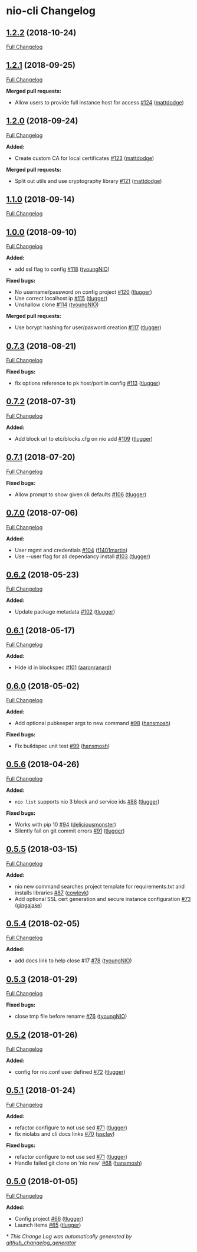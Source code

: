 # nio-cli Changelog

## [1.2.2](https://github.com/niolabs/nio-cli/tree/1.2.2) (2018-10-24)
[Full Changelog](https://github.com/niolabs/nio-cli/compare/1.2.1...1.2.2)

## [1.2.1](https://github.com/niolabs/nio-cli/tree/1.2.1) (2018-09-25)
[Full Changelog](https://github.com/niolabs/nio-cli/compare/1.2.0...1.2.1)

**Merged pull requests:**

- Allow users to provide full instance host for access [\#124](https://github.com/niolabs/nio-cli/pull/124) ([mattdodge](https://github.com/mattdodge))

## [1.2.0](https://github.com/niolabs/nio-cli/tree/1.2.0) (2018-09-24)
[Full Changelog](https://github.com/niolabs/nio-cli/compare/1.1.0...1.2.0)

**Added:**

- Create custom CA for local certificates [\#123](https://github.com/niolabs/nio-cli/pull/123) ([mattdodge](https://github.com/mattdodge))

**Merged pull requests:**

- Split out utils and use cryptography library [\#121](https://github.com/niolabs/nio-cli/pull/121) ([mattdodge](https://github.com/mattdodge))

## [1.1.0](https://github.com/niolabs/nio-cli/tree/1.1.0) (2018-09-14)
[Full Changelog](https://github.com/niolabs/nio-cli/compare/1.0.0...1.1.0)

## [1.0.0](https://github.com/niolabs/nio-cli/tree/1.0.0) (2018-09-10)
[Full Changelog](https://github.com/niolabs/nio-cli/compare/0.7.3...1.0.0)

**Added:**

- add ssl flag to config [\#118](https://github.com/niolabs/nio-cli/pull/118) ([tyoungNIO](https://github.com/tyoungNIO))

**Fixed bugs:**

- No username/password on config project [\#120](https://github.com/niolabs/nio-cli/pull/120) ([tlugger](https://github.com/tlugger))
- Use correct localhost ip [\#115](https://github.com/niolabs/nio-cli/pull/115) ([tlugger](https://github.com/tlugger))
- Unshallow clone [\#114](https://github.com/niolabs/nio-cli/pull/114) ([tyoungNIO](https://github.com/tyoungNIO))

**Merged pull requests:**

- Use bcrypt hashing for user/pasword creation [\#117](https://github.com/niolabs/nio-cli/pull/117) ([tlugger](https://github.com/tlugger))

## [0.7.3](https://github.com/niolabs/nio-cli/tree/0.7.3) (2018-08-21)
[Full Changelog](https://github.com/niolabs/nio-cli/compare/0.7.2...0.7.3)

**Fixed bugs:**

- fix options reference to pk host/port in config [\#113](https://github.com/niolabs/nio-cli/pull/113) ([tlugger](https://github.com/tlugger))

## [0.7.2](https://github.com/niolabs/nio-cli/tree/0.7.2) (2018-07-31)
[Full Changelog](https://github.com/niolabs/nio-cli/compare/0.7.1...0.7.2)

**Added:**

- Add block url to etc/blocks.cfg on nio add [\#109](https://github.com/niolabs/nio-cli/pull/109) ([tlugger](https://github.com/tlugger))

## [0.7.1](https://github.com/niolabs/nio-cli/tree/0.7.1) (2018-07-20)
[Full Changelog](https://github.com/niolabs/nio-cli/compare/0.7.0...0.7.1)

**Fixed bugs:**

- Allow prompt to show given cli defaults [\#106](https://github.com/niolabs/nio-cli/pull/106) ([tlugger](https://github.com/tlugger))

## [0.7.0](https://github.com/niolabs/nio-cli/tree/0.7.0) (2018-07-06)
[Full Changelog](https://github.com/niolabs/nio-cli/compare/0.6.2...0.7.0)

**Added:**

- User mgmt and credentials [\#104](https://github.com/niolabs/nio-cli/pull/104) ([f1401martin](https://github.com/f1401martin))
- Use --user flag for all dependancy install [\#103](https://github.com/niolabs/nio-cli/pull/103) ([tlugger](https://github.com/tlugger))

## [0.6.2](https://github.com/niolabs/nio-cli/tree/0.6.2) (2018-05-23)
[Full Changelog](https://github.com/niolabs/nio-cli/compare/0.6.1...0.6.2)

**Added:**

- Update package metadata [\#102](https://github.com/niolabs/nio-cli/pull/102) ([tlugger](https://github.com/tlugger))

## [0.6.1](https://github.com/niolabs/nio-cli/tree/0.6.1) (2018-05-17)
[Full Changelog](https://github.com/niolabs/nio-cli/compare/0.6.0...0.6.1)

**Added:**

- Hide id in blockspec [\#101](https://github.com/niolabs/nio-cli/pull/101) ([aaronranard](https://github.com/aaronranard))

## [0.6.0](https://github.com/niolabs/nio-cli/tree/0.6.0) (2018-05-02)
[Full Changelog](https://github.com/niolabs/nio-cli/compare/0.5.6...0.6.0)

**Added:**

- Add optional pubkeeper args to new command [\#98](https://github.com/niolabs/nio-cli/pull/98) ([hansmosh](https://github.com/hansmosh))

**Fixed bugs:**

- Fix buildspec unit test [\#99](https://github.com/niolabs/nio-cli/pull/99) ([hansmosh](https://github.com/hansmosh))

## [0.5.6](https://github.com/niolabs/nio-cli/tree/0.5.6) (2018-04-26)
[Full Changelog](https://github.com/niolabs/nio-cli/compare/0.5.5...0.5.6)

**Added:**

- `nio list` supports nio 3 block and service ids [\#88](https://github.com/niolabs/nio-cli/pull/88) ([tlugger](https://github.com/tlugger))

**Fixed bugs:**

- Works with pip 10 [\#94](https://github.com/niolabs/nio-cli/pull/94) ([deliciousmonster](https://github.com/deliciousmonster))
- Silently fail on git commit errors [\#91](https://github.com/niolabs/nio-cli/pull/91) ([tlugger](https://github.com/tlugger))

## [0.5.5](https://github.com/niolabs/nio-cli/tree/0.5.5) (2018-03-15)
[Full Changelog](https://github.com/niolabs/nio-cli/compare/0.5.4...0.5.5)

**Added:**

- nio new command searches project template for requirements.txt and installs libraries [\#87](https://github.com/niolabs/nio-cli/pull/87) ([cowleyk](https://github.com/cowleyk))
- Add optional SSL cert generation and secure instance configuration [\#73](https://github.com/niolabs/nio-cli/pull/73) ([gingajake](https://github.com/gingajake))

## [0.5.4](https://github.com/niolabs/nio-cli/tree/0.5.4) (2018-02-05)
[Full Changelog](https://github.com/niolabs/nio-cli/compare/0.5.3...0.5.4)

**Added:**

- add docs link to help close \#17 [\#78](https://github.com/niolabs/nio-cli/pull/78) ([tyoungNIO](https://github.com/tyoungNIO))

## [0.5.3](https://github.com/niolabs/nio-cli/tree/0.5.3) (2018-01-29)
[Full Changelog](https://github.com/niolabs/nio-cli/compare/0.5.2...0.5.3)

**Fixed bugs:**

- close tmp file before rename [\#76](https://github.com/niolabs/nio-cli/pull/76) ([tyoungNIO](https://github.com/tyoungNIO))

## [0.5.2](https://github.com/niolabs/nio-cli/tree/0.5.2) (2018-01-26)
[Full Changelog](https://github.com/niolabs/nio-cli/compare/0.5.1...0.5.2)

**Added:**

- config for nio.conf user defined [\#72](https://github.com/niolabs/nio-cli/pull/72) ([tlugger](https://github.com/tlugger))

## [0.5.1](https://github.com/niolabs/nio-cli/tree/0.5.1) (2018-01-24)
[Full Changelog](https://github.com/niolabs/nio-cli/compare/0.5.0...0.5.1)

**Added:**

- refactor configure to not use sed [\#71](https://github.com/niolabs/nio-cli/pull/71) ([tlugger](https://github.com/tlugger))
- fix niolabs and cli docs links [\#70](https://github.com/niolabs/nio-cli/pull/70) ([ssclay](https://github.com/ssclay))

**Fixed bugs:**

- refactor configure to not use sed [\#71](https://github.com/niolabs/nio-cli/pull/71) ([tlugger](https://github.com/tlugger))
- Handle failed git clone on 'nio new' [\#68](https://github.com/niolabs/nio-cli/pull/68) ([hansmosh](https://github.com/hansmosh))

## [0.5.0](https://github.com/niolabs/nio-cli/tree/0.5.0) (2018-01-05)
[Full Changelog](https://github.com/niolabs/nio-cli/compare/0.4.4...0.5.0)

**Added:**

- Config project [\#66](https://github.com/niolabs/nio-cli/pull/66) ([tlugger](https://github.com/tlugger))
- Launch items [\#65](https://github.com/niolabs/nio-cli/pull/65) ([tlugger](https://github.com/tlugger))



\* *This Change Log was automatically generated by [github_changelog_generator](https://github.com/skywinder/Github-Changelog-Generator)*